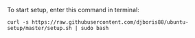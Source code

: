 To start setup, enter this command in terminal:
```
curl -s https://raw.githubusercontent.com/djboris88/ubuntu-setup/master/setup.sh | sudo bash
```